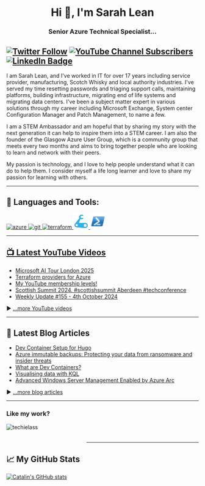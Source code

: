 <h1 align="center">Hi 👋, I'm Sarah Lean</h1>
<h3 align="center">Senior Azure Technical Specialist...</h3>

[![Twitter Follow](https://img.shields.io/twitter/follow/techielass?label=Twitter%20Followers&style=social)](https://twitter.com/intent/follow?screen_name=techielass)
[![YouTube Channel Subscribers](https://img.shields.io/youtube/channel/subscribers/UCQ8U53KvEX2JuCe48MxmV3Q?label=People%20subscribed%20to%20my%20YouTube%20channel&style=social)](https://www.youtube.com/techielass?sub_confirmation=1)
[![LinkedIn Badge](https://img.shields.io/badge/LinkedIn-Profile-informational?style=flat&logo=linkedin&logoColor=white&color=0D76A8)](https://in.linkedin.com/in/sazlean)
---


I am Sarah Lean, and I've worked in IT for over 17 years including service provider, manufacturing, Scotch Whisky and local authority industries. I've served my time resetting passwords and triaging support calls, maintaining platforms, building infrastructure, migrating end of life systems and migrating data centers. I've been a subject matter expert in various solutions through my career including Microsoft Exchange, System center Configuration Manager and Patch Management, to name a few.

I am a STEM Ambassador and am hopeful that by sharing my story with the next generation it can help to inspire them into a STEM career. I am also the founder of the Glasgow Azure User Group, which is a community group that meets every two months and aims to bring together people who are looking to learn and network with their peers.

My passion is technology, and I love to help people understand what it can do to help them. I consider myself a life long learner and love to share my passion for learning with others.

---

## 🧰 Languages and Tools:
<!--Toolbox icons -->

<p align="left"> <a href="https://azure.microsoft.com/en-in/" target="_blank"> <img src="https://www.vectorlogo.zone/logos/microsoft_azure/microsoft_azure-icon.svg" alt="azure" width="40" height="40"/> </a>  <a href="https://git-scm.com/" target="_blank"> <img src="https://www.vectorlogo.zone/logos/git-scm/git-scm-icon.svg" alt="git" width="40" height="40"/> </a> <a href="https://www.terraform.io/" target="_blank"> <img src="https://www.vectorlogo.zone/logos/terraformio/terraformio-icon.svg" alt="terraform" width="40" height="40"/> </a> <a href="https://learn.microsoft.com/azure/azure-resource-manager/bicep/overview?tabs=bicep" target="_blank"> <img src="https://github.com/vscode-icons/vscode-icons/blob/master/icons/file_type_bicep.svg" alt="Azure Bicep" width="40" height="40"/> <a href="https://learn.microsoft.com/powershell/scripting/overview?view=powershell-7.3" target="_blank"> <img src="https://github.com/vscode-icons/vscode-icons/blob/master/icons/file_type_powershell2.svg" alt="PowerShell" width="40" height="40"/> </p>

---
## 📺 Latest YouTube Videos
<!-- YOUTUBE-VIDEOS-LIST:START -->
- [Microsoft AI Tour London 2025](https://www.youtube.com/watch?v=r9uGq-Ux_W8)
- [Terraform providers for Azure](https://www.youtube.com/watch?v=F7UIaDYJ6wI)
- [My YouTube membership levels!](https://www.youtube.com/watch?v=NkOGT8rU_t0)
- [Scottish Summit 2024. #scottishsummit Aberdeen #techconference](https://www.youtube.com/watch?v=a_hy8aa_DDk)
- [Weekly Update #155 - 4th October 2024](https://www.youtube.com/watch?v=_sDmjkXf6Wo)
<!-- YOUTUBE-VIDEOS-LIST:END -->

 ▶ [...more YouTube videos](https://www.youtube.com/channel/techielass?sub_confirmation=1)

---

## 📘 Latest Blog Articles

<!-- BLOG-POST-LIST:START -->
- [Dev Container Setup for Hugo](https://www.techielass.com/dev-container-setup-for-hugo/)
- [Azure immutable backups: Protecting your data from ransomware and insider threats](https://www.techielass.com/azure-immutable-backups/)
- [What are Dev Containers?](https://www.techielass.com/what-are-dev-containers/)
- [Visualising data with KQL](https://www.techielass.com/visualising-data-with-kql/)
- [Advanced Windows Server Management Enabled by Azure Arc](https://www.techielass.com/windows-server-management-enabled-by-azure-arc/)
<!-- BLOG-POST-LIST:END -->

▶ [...more blog articles](https://www.techielass.com)

---

<h3 align="left">Like my work?</h3>
<p><a href="https://www.buymeacoffee.com/techielass"> <img align="left" src="https://cdn.buymeacoffee.com/buttons/v2/default-yellow.png" height="50" width="210" alt="techielass" /></a></p><br><br>

---

## &#x1f4c8; My GitHub Stats

[![Catalin's GitHub stats](https://github-readme-stats.vercel.app/api?username=weeyin83&theme=radical)](https://github.com/anuraghazra/github-readme-stats)
